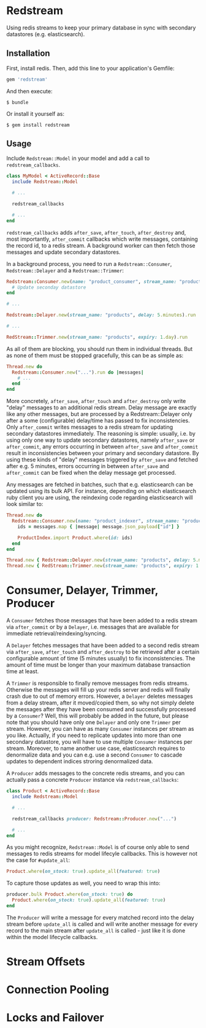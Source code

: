 
# Redstream

Using redis streams to keep your primary database in sync with secondary
datastores (e.g. elasticsearch).

## Installation

First, install redis. Then, add this line to your application's Gemfile:

```ruby
gem 'redstream'
```

And then execute:

    $ bundle

Or install it yourself as:

    $ gem install redstream

## Usage

Include `Redstream::Model` in your model and add a call to
`redstream_callbacks`.

```ruby
class MyModel < ActiveRecord::Base
  include Redstream::Model

  # ...

  redstream_callbacks

  # ...
end
```

`redstream_callbacks` adds `after_save`, `after_touch`, `after_destroy` and,
most importantly, `after_commit` callbacks which write messages, containing the
record id, to a redis stream. A background worker can then fetch those messages
and update secondary datastores.

In a background process, you need to run a `Redstream::Consumer`, `Redstream::Delayer`
and a `Redstream::Trimmer`:

```ruby
Redstream::Consumer.new(name: "product_consumer", stream_name: "products").run do |messages|
  # Update seconday datastore
end

# ...

Redstream::Delayer.new(stream_name: "products", delay: 5.minutes).run

# ...

RedStream::Trimmer.new(stream_name: "products", expiry: 1.day).run
```

As all of them are blocking, you should run them in individual threads. But as
none of them must be stopped gracefully, this can be as simple as:

```ruby
Thread.new do
  Redstream::Consumer.new("...").run do |messages|
    # ...
  end
end
```

More concretely, `after_save`, `after_touch` and `after_destroy` only write
"delay" messages to an additional redis stream. Delay message are exactly like
any other messages, but are processed by a Redstream::Delayer only after a some
(configurable) delay/time has passed to fix inconsistencies. Only
`after_commit` writes messages to a redis stream for updating secondary
datastores immediately. The reasoning is simple: usually, i.e. by using only
one way to update secondary datastores, namely `after_save` or `after_commit`,
any errors occurring in between `after_save` and `after_commit` result in
inconsistencies between your primary and secondary datastore. By using these
kinds of "delay" messages triggered by `after_save` and fetched after e.g. 5
minutes, errors occurring in between `after_save` and `after_commit` can be
fixed when the delay message get processed.

Any messages are fetched in batches, such that e.g. elasticsearch can be
updated using its bulk API. For instance, depending on which elasticsearch ruby
client you are using, the reindexing code regarding elasticsearch will look
similar to:

```ruby
Thread.new do
  Redstream::Consumer.new(name: "product_indexer", stream_name: "products").run do |messages|
    ids = messages.map { |message| message.json_payload["id"] }

    ProductIndex.import Product.where(id: ids)
  end
end

Thread.new { Redstream::Delayer.new(stream_name: "products", delay: 5.minutes).run }
Thread.new { RedStream::Trimmer.new(stream_name: "products", expiry: 1.day).run }
```

# Consumer, Delayer, Trimmer, Producer

A `Consumer` fetches those messages that have been added to a redis stream via
`after_commit` or by a `Delayer`, i.e. messages that are available for
immediate retrieval/reindexing/syncing.

A `Delayer` fetches messages that have been added to a second redis stream via
`after_save`, `after_touch` and `after_destroy` to be retrieved after a certain
configurable amount of time (5 minutes usually) to fix inconsistencies. The
amount of time must be longer than your maximum database transaction time at
least.

A `Trimmer` is responsible to finally remove messages from redis streams.
Otherwise the messages will fill up your redis server and redis will finally
crash due to out of memory errors. However, a `Delayer` deletes messages from a
delay stream, after it moved/copied them, so why not simply delete the messages
after they have been consumed and successfully processed by a `Consumer`? Well,
this will probably be added in the future, but please note that you should have
only one `Delayer` and only one `Trimmer` per stream. However, you can have as
many `Consumer` instances per stream as you like. Actually, if you need to
replicate updates into more than one secondary datastore, you will have to use
multiple `Consumer` instances per stream. Moreover, to name another use case,
elasticsearch requires to denormalize data and you can e.g. use a second
`Consumer` to cascade updates to dependent indices stroring denormalized data.

A `Producer` adds messages to the concrete redis streams, and you
can actually pass a concrete `Producer` instance via `redstream_callbacks`:

```ruby
class Product < ActiveRecord::Base
  include Redstream::Model

  # ...

  redstream_callbacks producer: Redstream::Producer.new("...")

  # ...
end
```

As you might recognize, `Redstream::Model` is of course only able to send
messages to redis streams for model lifecyle callbacks. This is however not
the case for `#update_all`:

```ruby
Product.where(on_stock: true).update_all(featured: true)
```

To capture those updates as well, you need to wrap this into:

```ruby
producer.bulk Product.where(on_stock: true) do
  Product.where(on_stock: true).update_all(featured: true)
end
```

The `Producer` will write a message for every matched record into the delay
stream before `update_all` is called and will write another message for every
record to the main stream after `update_all` is called - just like it is done
within the model lifecycle callbacks.

# Stream Offsets
# Connection Pooling
# Locks and Failover

